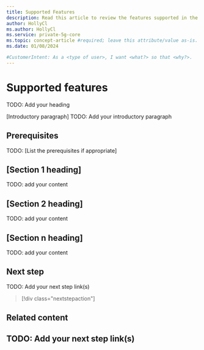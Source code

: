 ```yaml
---
title: Supported Features
description: Read this article to review the features supported in the current release of Azure Operator 5G Core
author: HollyCl
ms.author: HollyCl
ms.service: private-5g-core
ms.topic: concept-article #required; leave this attribute/value as-is.
ms.date: 01/08/2024

#CustomerIntent: As a <type of user>, I want <what?> so that <why?>.
---
```


<!--
Remove all the comments in this template before you sign-off or merge to the  main branch.

This template provides the basic structure of a Concept article pattern. See the [instructions - Concept](../level4/article-concept.md) in the pattern library.

You can provide feedback about this template at: https://aka.ms/patterns-feedback

Concept is an article pattern that defines what something is or explains an abstract idea.

There are several situations that might call for writing a Concept article, including:

* If there's a new idea that's central to a service or product, that idea must be explained so that customers understand the value of the service or product as it relates to their circumstances. A good recent example is the concept of containerization or the concept of scalability.
* If there's optional information or explanations that are common to several Tutorials or How-to guides, this information can be consolidated and single-sourced in a full-bodied Concept article for you to reference.
* If a service or product is extensible, advanced users might modify it to better suit their application. It's better that advanced users fully understand the reasoning behind the design choices and everything else "under the hood" so that their variants are more robust, thereby improving their experience.

-->

<!-- 1. H1
-----------------------------------------------------------------------------

Required. Set expectations for what the content covers, so customers know the content meets their needs. The H1 should NOT begin with a verb.

Reflect the concept that undergirds an action, not the action itself. The H1 must start with:

* "\<noun phrase\> concept(s)", or
* "What is \<noun\>?", or
* "\<noun\> overview"

Concept articles are primarily distinguished by what they aren't:

* They aren't procedural articles. They don't show how to complete a task.
* They don't have specific end states, other than conveying an underlying idea, and don't have concrete, sequential actions for the user to take.

One clear sign of a procedural article would be the use of a numbered list. With rare exception, numbered lists shouldn't appear in Concept articles.

-->

# Supported features
TODO: Add your heading

<!-- 2. Introductory paragraph
----------------------------------------------------------

Required. Lead with a light intro that describes what the article covers. Answer the fundamental “why would I want to know this?” question. Keep it short.

* Answer the fundamental "Why do I want this knowledge?" question.
* Don't start the article with a bunch of notes or caveats.
* Don’t link away from the article in the introduction.
* For definitive concepts, it's better to lead with a sentence in the form, "X is a (type of) Y that does Z."

-->

[Introductory paragraph]
TODO: Add your introductory paragraph

<!-- 3. Prerequisites --------------------------------------------------------------------

Optional: Make **Prerequisites** your first H2 in the article. Use clear and unambiguous
language and use a unordered list format. 

-->

## Prerequisites
TODO: [List the prerequisites if appropriate]

<!-- 4. H2s (Article body)
--------------------------------------------------------------------

Required: In a series of H2 sections, the article body should discuss the ideas that explain how "X is a (type of) Y that does Z":

* Give each H2 a heading that sets expectations for the content that follows.
* Follow the H2 headings with a sentence about how the section contributes to the whole.
* Describe the concept's critical features in the context of defining what it is.
* Provide an example of how it's used where, how it fits into the context, or what it does. If it's complex and new to the user, show at least two examples.
* Provide a non-example if contrasting it will make it clearer to the user what the concept is.
* Images, code blocks, or other graphical elements come after the text block it illustrates.
* Don't number H2s.

-->

## [Section 1 heading]
TODO: add your content

## [Section 2 heading]
TODO: add your content

## [Section n heading]
TODO: add your content

<!-- 6. Next step/Related content ------------------------------------------------------------------------

Optional: You have two options for manually curated links in this pattern: Next step and Related
content. You don't have to use either, but don't use both. For Next step, provide one link to the
next step in a sequence. Use the blue box format For Related content provide 1-3 links. Include some
context so the customer can determine why they would click the link. Add a context sentence for the
following links.

-->

## Next step
TODO: Add your next step link(s)
> [!div class="nextstepaction"]
> 
<!-- OR -->

## Related content
TODO: Add your next step link(s)
- 

<!--
Remove all the comments in this template before you sign-off or merge to the 
main branch.

-->
